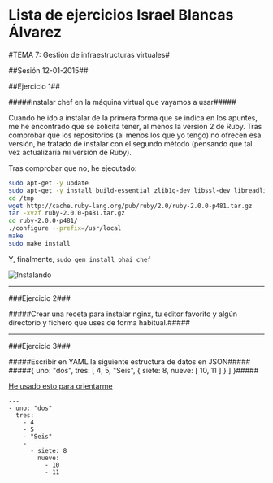 Lista de ejercicios Israel Blancas Álvarez
============================

#TEMA 7: Gestión de infraestructuras virtuales#

##Sesión 12-01-2015##

##Ejercicio 1##

#####Instalar chef en la máquina virtual que vayamos a usar#####

Cuando he ido a instalar de la primera forma que se indica en los apuntes, me he encontrado que se solicita tener, al menos la versión 2 de Ruby. Tras comprobar que los repositorios (al menos los que yo tengo) no ofrecen esa versión, he tratado de instalar con el segundo método (pensando que tal vez actualizaría mi versión de Ruby).

Tras comprobar que no, he ejecutado:

```bash
sudo apt-get -y update
sudo apt-get -y install build-essential zlib1g-dev libssl-dev libreadline6-dev libyaml-dev
cd /tmp
wget http://cache.ruby-lang.org/pub/ruby/2.0/ruby-2.0.0-p481.tar.gz
tar -xvzf ruby-2.0.0-p481.tar.gz
cd ruby-2.0.0-p481/
./configure --prefix=/usr/local
make
sudo make install
```

Y, finalmente, ``sudo gem install ohai chef``


![Instalando](http://fotos.subefotos.com/7378f669c28249174130139c21d34adfo.jpg)


***

###Ejercicio 2###

#####Crear una receta para instalar nginx, tu editor favorito y algún directorio y fichero que uses de forma habitual.#####


***

###Ejercicio 3###

#####Escribir en YAML la siguiente estructura de datos en JSON#####
#####{ uno: "dos", tres: [ 4, 5, "Seis", { siete: 8, nueve: [ 10, 11 ] } ] }#####

[He usado esto para orientarme](http://docs.ansible.com/YAMLSyntax.html)

```
---
- uno: "dos"
  tres:
    - 4
    - 5
    - "Seis"
    -
      - siete: 8
        nueve:
          - 10
          - 11
```
